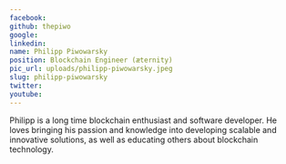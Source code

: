 ```yaml
---
facebook: 
github: thepiwo
google: 
linkedin: 
name: Philipp Piwowarsky
position: Blockchain Engineer (æternity)
pic_url: uploads/philipp-piwowarsky.jpeg
slug: philipp-piwowarsky
twitter: 
youtube: 
---
```

<p>Philipp is a long time blockchain enthusiast and software developer. He loves bringing his passion and knowledge into developing scalable and innovative solutions, as well as educating others about blockchain technology.</p>
